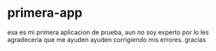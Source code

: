 # primera-app
esa es mi primera aplicacion de prueba, aun no soy experto por lo les agradeceria que me ayuden ayuden corrigiendo mis errores. gracias
